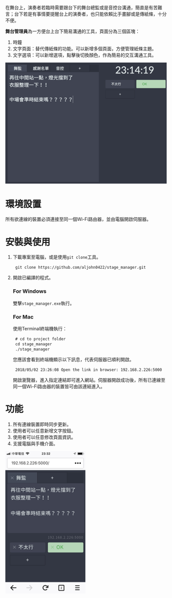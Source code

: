 在舞台上，演奏者若臨時需要跟台下的舞台總監或是音控台溝通，簡直是有苦難言；台下若是有事情要提醒台上的演奏者，也只能依賴比手畫腳或是傳紙條，十分不便。

**舞台管理員**為一方便台上台下簡易溝通的工具，頁面分為三個區塊：

1. 時鐘
2. 文字頁面：替代傳紙條的功能。可以新增多個頁面，方便管理紙條主題。
3. 文字選項：可以新增選項，點擊後切換顏色，作為簡易的交互溝通工具。

![使用畫面](./readme/full.png)
# 環境設置

所有欲連線的裝置必須連接至同一個Wi-Fi路由器，並由電腦開啟伺服器。
# 安裝與使用

1. 下載專案至電腦，或是使用`git clone`工具。

        git clone https://github.com/aljohn0422/stage_manager.git
2. 開啟已編譯的程式。
    
    ### For Windows

    雙擊`stage_manager.exe`執行。

    ### For Mac

    使用Terminal終端機執行：

        # cd to project folder
        cd stage_manager
        ./stage_manager

    您應該會看到終端機顯示以下訊息，代表伺服器已順利開啟。

        2018/05/02 23:26:08 Open the link in browser: 192.168.2.226:5000
    開啟瀏覽器，進入指定連結即可進入網站。伺服器開啟成功後，所有已連線至同一個Wi-Fi路由器的裝置皆可由該連結進入。

# 功能
1. 所有連線裝置即時同步更新。
2. 使用者可以任意新增文字按鈕。
3. 使用者可以任意修改頁面資訊。
4. 支援電腦與手機介面。
<!-- ![手機螢幕截圖](./readme/mobile.jpeg){:width="120px"} -->
<img src="./readme/mobile.jpeg" width="250">